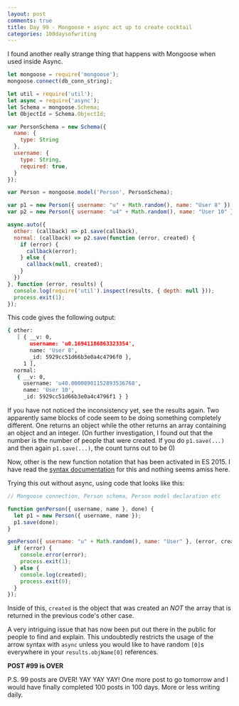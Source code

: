 ```yaml
---
layout: post
comments: true
title: Day 99 - Mongoose + async act up to create cocktail
categories: 100daysofwriting
---
```


I found another really strange thing that happens with Mongoose when used inside
Async.

```js
let mongoose = require('mongoose');
mongoose.connect(db_conn_string);

let util = require('util');
let async = require('async');
let Schema = mongoose.Schema;
let ObjectId = Schema.ObjectId;

var PersonSchema = new Schema({
  name: {
    type: String
  },
  username: {
    type: String,
    required: true,
  }
});

var Person = mongoose.model('Person', PersonSchema);

var p1 = new Person({ username: "u" + Math.random(), name: "User 8" });
var p2 = new Person({ username: "u4" + Math.random(), name: "User 10" });

async.auto({
  other: (callback) => p1.save(callback),
  normal: (callback) => p2.save(function (error, created) {
    if (error) {
      callback(error);
    } else {
      callback(null, created);
    }
  })
}, function (error, results) {
  console.log(require('util').inspect(results, { depth: null }));
  process.exit(1);
});
```

This code gives the following output:

```sh
{ other: 
   [ { __v: 0,
       username: 'u0.16941186863323354',
       name: 'User 8',
       _id: 5929cc51d66b3e0a4c4796f0 },
     1 ],
  normal: 
   { __v: 0,
     username: 'u40.00008901152893536768',
     name: 'User 10',
     _id: 5929cc51d66b3e0a4c4796f1 } }
```

If you have not noticed the inconsistency yet, see the results again. Two
apparently same blocks of code seem to be doing something completely different.
One returns an object while the other returns an array containing an object and
an integer. (On further investigation, I found out that the number is the number
of people that were created. If you do `p1.save(...)` and then again
`p1.save(...)`, the count turns out to be 0)

Now, other is the new function notation that has been activated in ES 2015. I
have read the [syntax
documentation](https://developer.mozilla.org/en-US/docs/Web/JavaScript/Reference/Functions/Arrow_functions)
for this and nothing seems amiss here.

Trying this out without async, using code that looks like this:

```js
// Mongoose connection, Person schema, Person model declaration etc

function genPerson({ username, name }, done) {
  let p1 = new Person({ username, name });
  p1.save(done);
}

genPerson({ username: "u" + Math.random(), name: "User" }, (error, created) => {
  if (error) {
    console.error(error);
    process.exit(1);
  } else {
    console.log(created);
    process.exit(0);
  }
});
```

Inside of this, `created` is the object that was created an _NOT_ the array
that is returned in the previous code's other case.

A very intriguing issue that has now been put out there in the public for people
to find and explain. This undoubtedly restricts the usage of the arrow syntax
with `async` unless you would like to have random `[0]`s everywhere in your
`results.objName[0]` references.

**POST #99 is OVER**

P.S. 99 posts are OVER! YAY YAY YAY! One more post to go tomorrow and I would
have finally completed 100 posts in 100 days. More or less writing daily.
